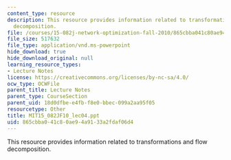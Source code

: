 ```yaml
---
content_type: resource
description: This resource provides information related to transformations and flow
  decomposition.
file: /courses/15-082j-network-optimization-fall-2010/865cbba041c80ae94a9133a2fdaf06d4_MIT15_082JF10_lec04.ppt
file_size: 517632
file_type: application/vnd.ms-powerpoint
hide_download: true
hide_download_original: null
learning_resource_types:
- Lecture Notes
license: https://creativecommons.org/licenses/by-nc-sa/4.0/
ocw_type: OCWFile
parent_title: Lecture Notes
parent_type: CourseSection
parent_uid: 18d0dfbe-e4fb-f8e0-bbec-099a2aa95f05
resourcetype: Other
title: MIT15_082JF10_lec04.ppt
uid: 865cbba0-41c8-0ae9-4a91-33a2fdaf06d4
---
```

This resource provides information related to transformations and flow decomposition.